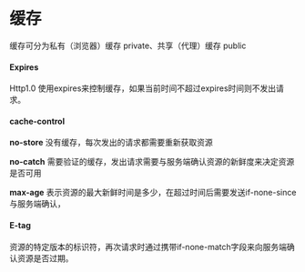 # 缓存

缓存可分为私有（浏览器）缓存 private、共享（代理）缓存 public

 ####  Expires

Http1.0 使用expires来控制缓存，如果当前时间不超过expires时间则不发出请求。

#### cache-control

**no-store** 没有缓存，每次发出的请求都需要重新获取资源

**no-catch** 需要验证的缓存，发出请求需要与服务端确认资源的新鲜度来决定资源是否可用

**max-age** 表示资源的最大新鲜时间是多少，在超过时间后需要发送if-none-since与服务端确认，

#### E-tag

资源的特定版本的标识符，再次请求时通过携带if-none-match字段来向服务端确认资源是否过期。

